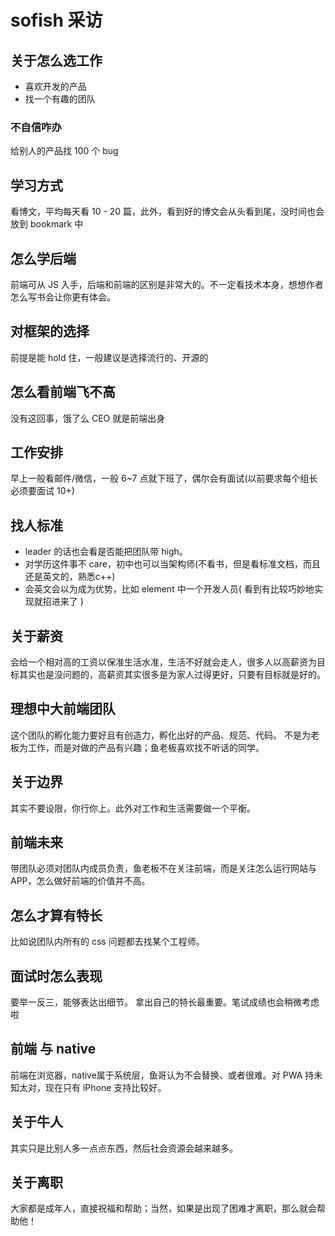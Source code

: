# sofish 采访

## 关于怎么选工作

* 喜欢开发的产品
* 找一个有趣的团队

### 不自信咋办

给别人的产品找 100 个 bug

## 学习方式

看博文，平均每天看 10 - 20 篇，此外，看到好的博文会从头看到尾，没时间也会放到 bookmark 中

## 怎么学后端

前端可从 JS 入手，后端和前端的区别是非常大的。不一定看技术本身，想想作者怎么写书会让你更有体会。

## 对框架的选择

前提是能 hold 住，一般建议是选择流行的、开源的

## 怎么看前端飞不高

没有这回事，饿了么 CEO 就是前端出身

## 工作安排

早上一般看邮件/微信，一般 6~7 点就下班了，偶尔会有面试(以前要求每个组长必须要面试 10+)

## 找人标准

* leader 的话也会看是否能把团队带 high。
* 对学历这件事不 care，初中也可以当架构师(不看书，但是看标准文档，而且还是英文的，熟悉c++)
* 会英文会以为成为优势，比如 element 中一个开发人员( 看到有比较巧妙地实现就招进来了 )

## 关于薪资

会给一个相对高的工资以保准生活水准，生活不好就会走人，很多人以高薪资为目标其实也是没问题的，高薪资其实很多是为家人过得更好，只要有目标就是好的。

## 理想中大前端团队

这个团队的孵化能力要好且有创造力，孵化出好的产品、规范、代码。
不是为老板为工作，而是对做的产品有兴趣；鱼老板喜欢找不听话的同学。

## 关于边界

其实不要设限，你行你上。此外对工作和生活需要做一个平衡。

## 前端未来

带团队必须对团队内成员负责，鱼老板不在关注前端，而是关注怎么运行网站与APP，怎么做好前端的价值并不高。

## 怎么才算有特长

比如说团队内所有的 css 问题都去找某个工程师。

## 面试时怎么表现

要举一反三，能够表达出细节。
拿出自己的特长最重要。笔试成绩也会稍微考虑啦

## 前端 与 native

前端在浏览器，native属于系统层，鱼哥认为不会替换、或者很难。对 PWA 持未知太对，现在只有 iPhone 支持比较好。

## 关于牛人

其实只是比别人多一点点东西，然后社会资源会越来越多。

## 关于离职

大家都是成年人，直接祝福和帮助；当然，如果是出现了困难才离职，那么就会帮助他！
